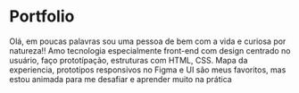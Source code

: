 # Portfolio
Olá, em poucas palavras sou uma pessoa de bem com a vida e curiosa por natureza!! Amo tecnologia especialmente front-end com design centrado no usuário, faço prototípação, estruturas com HTML, CSS.
Mapa da experiencia, prototípos responsivos no Figma e UI são meus favoritos, mas estou animada para me desafiar e aprender muito na prática
